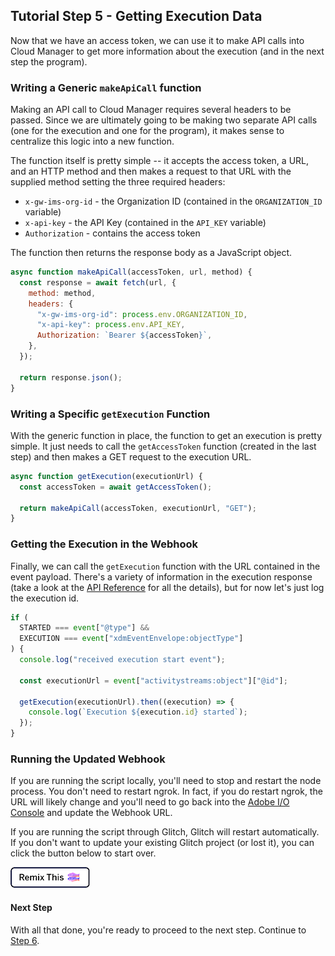 ## Tutorial Step 5 - Getting Execution Data

Now that we have an access token, we can use it to make API calls into Cloud Manager to get more information about the execution (and in the next step the program).

### Writing a Generic `makeApiCall` function

Making an API call to Cloud Manager requires several headers to be passed. Since we are ultimately going to be making two separate API calls (one for the execution and one for the program), it makes sense to centralize this logic into a new function.

The function itself is pretty simple -- it accepts the access token, a URL, and an HTTP method and then makes a request to that URL with the supplied method setting the three required headers:

- `x-gw-ims-org-id` - the Organization ID (contained in the `ORGANIZATION_ID` variable)
- `x-api-key` - the API Key (contained in the `API_KEY` variable)
- `Authorization` - contains the access token

The function then returns the response body as a JavaScript object.

```javascript
async function makeApiCall(accessToken, url, method) {
  const response = await fetch(url, {
    method: method,
    headers: {
      "x-gw-ims-org-id": process.env.ORGANIZATION_ID,
      "x-api-key": process.env.API_KEY,
      Authorization: `Bearer ${accessToken}`,
    },
  });

  return response.json();
}
```

### Writing a Specific `getExecution` Function

With the generic function in place, the function to get an execution is pretty simple. It just needs to call the `getAccessToken` function (created in the last step) and then makes a GET request to the execution URL.

```javascript
async function getExecution(executionUrl) {
  const accessToken = await getAccessToken();

  return makeApiCall(accessToken, executionUrl, "GET");
}
```

### Getting the Execution in the Webhook

Finally, we can call the `getExecution` function with the URL contained in the event payload. There's a variety of information in the execution response (take a look at the [API Reference](../swagger-specs/api.yaml) for all the details), but for now let's just log the execution id.

```javascript
if (
  STARTED === event["@type"] &&
  EXECUTION === event["xdmEventEnvelope:objectType"]
) {
  console.log("received execution start event");

  const executionUrl = event["activitystreams:object"]["@id"];

  getExecution(executionUrl).then((execution) => {
    console.log(`Execution ${execution.id} started`);
  });
}
```

### Running the Updated Webhook

If you are running the script locally, you'll need to stop and restart the node process. You don't need to restart ngrok. In fact, if you do restart ngrok, the URL will likely change and you'll need to go back into the <a href="https://console.adobe.io/integrations" target="_new">Adobe I/O Console</a> and update the Webhook URL.

If you are running the script through Glitch, Glitch will restart automatically. If you don't want to update your existing Glitch project (or lost it), you can click the button below to start over.

<!-- Remix Button -->
<a href="https://glitch.com/edit/#!/remix/adobe-cloudmanager-api-tutorial-step5" target="_new">
  <img src="../img/glitch.png" alt="Remix in Glitch" id="glitch-button"/>
</a>

#### Next Step

With all that done, you're ready to proceed to the next step. Continue to [Step 6](6-getting-the-program.md).

<style type="text/css">
#kirbyMainContent .hljs .hljs-function,
#kirbyMainContent .hljs .hljs-params {
    color: #333;
}
</style>
